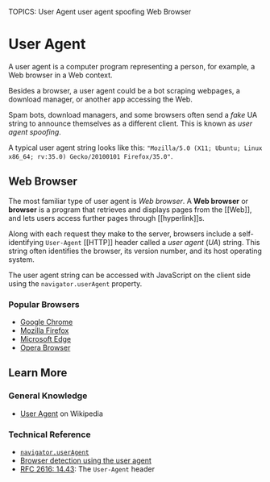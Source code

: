 TOPICS: User Agent
        user agent spoofing
        Web Browser

# User Agent

A user agent is a computer program representing a person, for example, a Web browser in a Web context.

Besides a browser, a user agent could be a bot scraping webpages, a download manager, or another app
accessing the Web.

Spam bots, download managers, and some browsers often send a *fake* UA string to announce themselves
as a different client. This is known as *user agent spoofing*.

A typical user agent string looks like this:
`"Mozilla/5.0 (X11; Ubuntu; Linux x86_64; rv:35.0) Gecko/20100101 Firefox/35.0"`.

## Web Browser

The most familiar type of user agent is *Web browser*. A **Web browser** or **browser** is a program
that retrieves and displays pages from the [[Web]], and lets users access further pages through [[hyperlink]]s.

Along with each request they make to the server, browsers include a
self-identifying `User-Agent` [[HTTP]] header called a *user agent* (*UA*) string. This string often
identifies the browser, its version number, and its host operating system.

The user agent string can be accessed with JavaScript on the client side using the
`navigator.userAgent` property.

### Popular Browsers

- [Google Chrome](http://www.google.com/chrome/)
- [Mozilla Firefox](http://www.mozilla.org/en-US/firefox/)
- [Microsoft Edge](https://www.microsoft.com/windows/microsoft-edge)
- [Opera Browser](http://www.opera.com/)

## Learn More

### General Knowledge

- [User Agent](https://en.wikipedia.org/wiki/User%20agent) on Wikipedia

### Technical Reference

- [`navigator.userAgent`](https://wiki.developer.mozilla.org/en-US/docs/Web/API/Navigator/userAgent)
- [Browser detection using the user agent](https://wiki.developer.mozilla.org/en-US/docs/Web/HTTP/Browser_detection_using_the_user_agent)
- [RFC 2616: 14.43](https://tools.ietf.org/html/rfc2616): The `User-Agent` header
